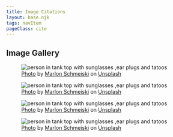 ```yaml
---
title: Image Citations
layout: base.njk
tags: navItem
pageClass: cite
---
```

## Image Gallery 

<div class="image-gallery">
    <figure class="img-container">
        <img src="/images/marlon-schmeiski-WAP7pptXasg-unsplash.jpg" alt="person in tank top with sunglasses ,ear plugs and tatoos">
        <figcaption class="img-caption">
            <a href="https://unsplash.com/photos/WAP7pptXasg">Photo</a> 
            by <a href="https://unsplash.com/@marlonschmeiski?utm_source=unsplash&utm_medium=referral&utm_content=creditCopyText">Marlon Schmeiski</a> 
            on <a href="https://unsplash.com/">Unsplash</a>
        </figcaption>
    </figure>
    <figure class="img-container">
        <img src="/images/marlon-schmeiski-WAP7pptXasg-unsplash.jpg" alt="person in tank top with sunglasses ,ear plugs and tatoos">
        <figcaption class="img-caption">
            <a href="https://unsplash.com/photos/WAP7pptXasg">Photo</a> 
            by <a href="https://unsplash.com/@marlonschmeiski?utm_source=unsplash&utm_medium=referral&utm_content=creditCopyText">Marlon Schmeiski</a> 
            on <a href="https://unsplash.com/">Unsplash</a>
        </figcaption>
    </figure>
    <figure class="img-container">
        <img src="/images/marlon-schmeiski-WAP7pptXasg-unsplash.jpg" alt="person in tank top with sunglasses ,ear plugs and tatoos">
        <figcaption class="img-caption">
            <a href="https://unsplash.com/photos/WAP7pptXasg">Photo</a> 
            by <a href="https://unsplash.com/@marlonschmeiski?utm_source=unsplash&utm_medium=referral&utm_content=creditCopyText">Marlon Schmeiski</a> 
            on <a href="https://unsplash.com/">Unsplash</a>
        </figcaption>
    </figure>
    <figure class="img-container">
        <img src="/images/marlon-schmeiski-WAP7pptXasg-unsplash.jpg" alt="person in tank top with sunglasses ,ear plugs and tatoos">
        <figcaption class="img-caption">
            <a href="https://unsplash.com/photos/WAP7pptXasg">Photo</a> 
            by <a href="https://unsplash.com/@marlonschmeiski?utm_source=unsplash&utm_medium=referral&utm_content=creditCopyText">Marlon Schmeiski</a> 
            on <a href="https://unsplash.com/">Unsplash</a>
        </figcaption>
    </figure>
</div>